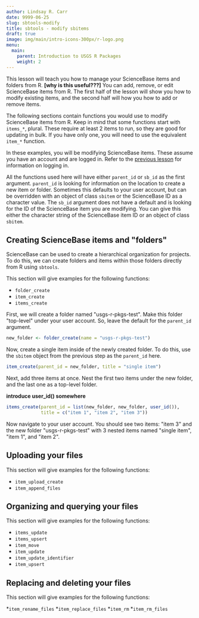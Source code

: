 ```yaml
---
author: Lindsay R. Carr
date: 9999-06-25
slug: sbtools-modify
title: sbtools - modify sbitems
draft: true 
image: img/main/intro-icons-300px/r-logo.png
menu:
  main:
    parent: Introduction to USGS R Packages
    weight: 2
---
```

This lesson will teach you how to manage your ScienceBase items and folders from R. **\[why is this useful???\]** You can add, remove, or edit ScienceBase items from R. The first half of the lesson will show you how to modify existing items, and the second half will how you how to add or remove items.

The following sections contain functions you would use to modify ScienceBase items from R. Keep in mind that some functions start with `items_*`, plural. These require at least 2 items to run, so they are good for updating in bulk. If you have only one, you will need to use the equivalent `item_*` function.

In these examples, you will be modifying ScienceBase items. These assume you have an account and are logged in. Refer to the [previous lesson](#sbtools-download) for information on logging in.

All the functions used here will have either `parent_id` or `sb_id` as the first argument. `parent_id` is looking for information on the location to create a new item or folder. Sometimes this defaults to your user account, but can be overridden with an object of class `sbitem` or the ScienceBase ID as a character value. The `sb_id` argument does not have a default and is looking for the ID of the ScienceBase item you are modifying. You can give this either the character string of the ScienceBase item ID or an object of class `sbitem`.

Creating ScienceBase items and "folders"
----------------------------------------

ScienceBase can be used to create a hierarchical organization for projects. To do this, we can create folders and items within those folders directly from R using `sbtools`.

This section will give examples for the following functions:

-   `folder_create`
-   `item_create`
-   `items_create`

First, we will create a folder named "usgs-r-pkgs-test". Make this folder "top-level" under your user account. So, leave the default for the `parent_id` argument.

``` r
new_folder <- folder_create(name = "usgs-r-pkgs-test")
```

Now, create a single item inside of the newly created folder. To do this, use the `sbitem` object from the previous step as the `parent_id` here.

``` r
item_create(parent_id = new_folder, title = "single item")
```

Next, add three items at once. Nest the first two items under the new folder, and the last one as a top-level folder.

**introduce user\_id() somewhere**

``` r
items_create(parent_id = list(new_folder, new_folder, user_id()),
             title = c("item 1", "item 2", "item 3"))
```

Now navigate to your user account. You should see two items: "item 3" and the new folder "usgs-r-pkgs-test" with 3 nested items named "single item", "item 1", and "item 2".

Uploading your files
--------------------

This section will give examples for the following functions:

-   `item_upload_create`
-   `item_append_files`

Organizing and querying your files
----------------------------------

This section will give examples for the following functions:

-   `items_update`
-   `items_upsert`
-   `item_move`
-   `item_update`
-   `item_update_identifier`
-   `item_upsert`

Replacing and deleting your files
---------------------------------

This section will give examples for the following functions:

*`item_rename_files` *`item_replace_files` *`item_rm` *`item_rm_files`
